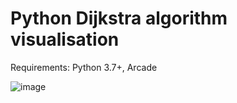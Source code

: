 # Python Dijkstra algorithm visualisation
Requirements: Python 3.7+, Arcade

![image](https://user-images.githubusercontent.com/47245582/120541924-2af37680-c3f3-11eb-9326-e9a779197dcf.png)
